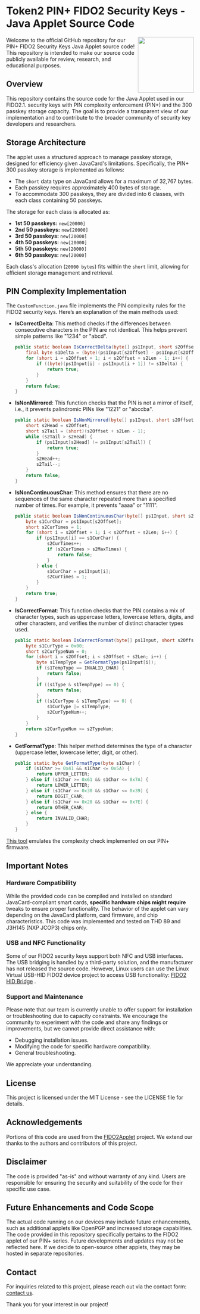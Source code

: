 # Token2 PIN+ FIDO2 Security Keys - Java Applet Source Code
<img height="150"    src="https://www.token2.com/shop/content/products/89/tmb_2001.jpg" align="right">
Welcome to the official GitHub repository for our PIN+  FIDO2 Security Keys Java Applet source code! This repository is intended to make our source code publicly available for review, research, and educational purposes.

## Overview

This repository contains the source code for the Java Applet used in our FIDO2.1. security keys with PIN complexity enforcement (PIN+) and the 300 passkey storage capacity. The goal is to provide a transparent view of our implementation and to contribute to the broader community of security key developers and researchers.



## Storage Architecture

The applet uses a structured approach to manage passkey storage, designed for efficiency given JavaCard's limitations. Specifically, the PIN+ 300 passkey storage is implemented as follows:

- The `short` data type on JavaCard allows for a maximum of 32,767 bytes.
- Each passkey requires approximately 400 bytes of storage.
- To accommodate 300 passkeys, they are divided into 6 classes, with each class containing 50 passkeys.

The storage for each class is allocated as:

- **1st 50 passkeys:** `new[20000]`
- **2nd 50 passkeys:** `new[20000]`
- **3rd 50 passkeys:** `new[20000]`
- **4th 50 passkeys:** `new[20000]`
- **5th 50 passkeys:** `new[20000]`
- **6th 50 passkeys:** `new[20000]`

Each class's allocation (`20000 bytes`) fits within the `short` limit, allowing for efficient storage management and retrieval.


## PIN Complexity Implementation

The `CustomFunction.java` file implements the PIN complexity rules for the FIDO2 security keys. Here’s an explanation of the main methods used:

- **IsCorrectDelta**: This method checks if the differences between consecutive characters in the PIN are not identical. This helps prevent simple patterns like "1234" or "abcd".

  ```java
  public static boolean IsCorrectDelta(byte[] ps1Input, short s2Offset, short s2Len) {
      final byte s1Delta = (byte)(ps1Input[s2Offset] - ps1Input[s2Offset + 1]);
      for (short i = s2Offset + 1; i < s2Offset + s2Len - 1; i++) {
          if ((byte)(ps1Input[i] - ps1Input[i + 1]) != s1Delta) {
              return true;
          }
      }
      return false;
  }
  ```

- **IsNonMirrored**: This function checks that the PIN is not a mirror of itself, i.e., it prevents palindromic PINs like "1221" or "abccba".

  ```java
  public static boolean IsNonMirrored(byte[] ps1Input, short s2Offset, short s2Len) {
      short s2Head = s2Offset;
      short s2Tail = (short)(s2Offset + s2Len - 1);
      while (s2Tail > s2Head) {
          if (ps1Input[s2Head] != ps1Input[s2Tail]) {
              return true;
          }
          s2Head++;
          s2Tail--;
      }
      return false;
  }
  ```

- **IsNonContinuousChar**: This method ensures that there are no sequences of the same character repeated more than a specified number of times. For example, it prevents "aaaa" or "1111".

  ```java
  public static boolean IsNonContinuousChar(byte[] ps1Input, short s2Offset, short s2Len, short s2MaxTimes) {
      byte s1CurChar = ps1Input[s2Offset];
      short s2CurTimes = 1;
      for (short i = s2Offset + 1; i < s2Offset + s2Len; i++) {
          if (ps1Input[i] == s1CurChar) {
              s2CurTimes++;
              if (s2CurTimes > s2MaxTimes) {
                  return false;
              }
          } else {
              s1CurChar = ps1Input[i];
              s2CurTimes = 1;
          }
      }
      return true;
  }
  ```

- **IsCorrectFormat**: This function checks that the PIN contains a mix of character types, such as uppercase letters, lowercase letters, digits, and other characters, and verifies the number of distinct character types used.

  ```java
  public static boolean IsCorrectFormat(byte[] ps1Input, short s2Offset, short s2Len, byte s1Type, short s2TypeNum) {
      byte s1CurType = 0x00;
      short s2CurTypeNum = 0;
      for (short i = s2Offset; i < s2Offset + s2Len; i++) {
          byte s1TempType = GetFormatType(ps1Input[i]);
          if (s1TempType == INVALID_CHAR) {
              return false;
          }
          if ((s1Type & s1TempType) == 0) {
              return false;
          }
          if ((s1CurType & s1TempType) == 0) {
              s1CurType |= s1TempType;
              s2CurTypeNum++;
          }
      }
      return s2CurTypeNum >= s2TypeNum;
  }
  ```

- **GetFormatType**: This helper method determines the type of a character (uppercase letter, lowercase letter, digit, or other).

  ```java
  public static byte GetFormatType(byte s1Char) {
      if (s1Char >= 0x41 && s1Char <= 0x5A) {
          return UPPER_LETTER;
      } else if (s1Char >= 0x61 && s1Char <= 0x7A) {
          return LOWER_LETTER;
      } else if (s1Char >= 0x30 && s1Char <= 0x39) {
          return DIGIT_CHAR;
      } else if (s1Char >= 0x20 && s1Char <= 0x7E) {
          return OTHER_CHAR;
      } else {
          return INVALID_CHAR;
      }
  }
  ```
[This tool](https://www.token2.com/site/page/token2-fido2-pin-see-the-pin-complexity-in-action) emulates the complexity check implemented on our PIN+ firmware.

 

## Important Notes

### Hardware Compatibility

While the provided code can be compiled and installed on standard JavaCard-compliant smart cards, **specific hardware chips might require** tweaks to ensure proper functionality. The behavior of the applet can vary depending on the JavaCard platform, card firmware, and chip characteristics. This code was implemented and tested on THD 89 and J3H145 (NXP JCOP3) chips only.

### USB and NFC Functionality
Some of our FIDO2 security keys support both NFC and USB interfaces. The USB bridging is handled by a third-party solution, and the manufacturer has not released the source code. However, Linux users can use the Linux Virtual USB-HID FIDO2 device project to access USB functionality:  [FIDO2 HID Bridge](https://github.com/BryanJacobs/fido2-hid-bridge/) .

### Support and Maintenance

Please note that our team is currently unable to offer support for installation or troubleshooting due to capacity constraints. We encourage the community to experiment with the code and share any findings or improvements, but we cannot provide direct assistance with:

- Debugging installation issues.
- Modifying the code for specific hardware compatibility.
- General troubleshooting.

We appreciate your understanding.

## License

This project is licensed under the  MIT License - see the LICENSE file for details.

## Acknowledgements

Portions of this code are used from the [FIDO2Applet](https://github.com/BryanJacobs/FIDO2Applet) project. We extend our thanks to the authors and contributors of this project.

## Disclaimer

The code is provided "as-is" and without warranty of any kind. Users are responsible for ensuring the security and suitability of the code for their specific use case.

## Future Enhancements and Code Scope
The actual code running on our devices may include future enhancements, such as additional applets like OpenPGP and increased storage capabilities. The code provided in this repository specifically pertains to the FIDO2 applet of our PIN+  series. Future developments and updates may not be reflected here. If we decide to open-source other applets, they may be hosted in separate repositories.

## Contact

For inquiries related to this project, please reach out via the contact form: [contact us](https://token2.com/contact).

Thank you for your interest in our project!
